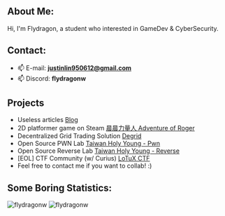 ## About Me:
Hi, I'm Flydragon, a student who interested in GameDev & CyberSecurity.  
## Contact:
- 📫 E-mail: **justinlin950612@gmail.com**
- 📫 Discord: **flydragonw**  

## Projects
- Useless articles [Blog](https://flydragonw.github.io/)
- 2D platformer game on Steam [晨晨力量人 Adventure of Roger](https://store.steampowered.com/app/2446190/_Adventure_of_Roger/)
- Decentralized Grid Trading Solution [Degrid](https://degrid.org)
- Open Source PWN Lab [Taiwan Holy Young - Pwn](https://github.com/FlyDragonW/TaiwanHolyYoung_Pwn)
- Open Source Reverse Lab [Taiwan Holy Young - Reverse](https://github.com/FlyDragonW/TaiwanHolyYoung_Reverse)
- [EOL] CTF Community (w/ Curius) [LoTuX CTF](https://lotuxctf.com/)
- Feel free to contact me if you want to collab! :)

## Some Boring Statistics:
<img src="https://github-readme-stats.vercel.app/api/top-langs?username=flydragonw&show_icons=true&locale=en&layout=compact&bg_color=90,81ecec,FCFFFD" alt="flydragonw" />
<img src="https://github-readme-stats.vercel.app/api?username=flydragonw&show_icons=true&locale=en&bg_color=90,81ecec,FCFFFD" alt="flydragonw" />  

